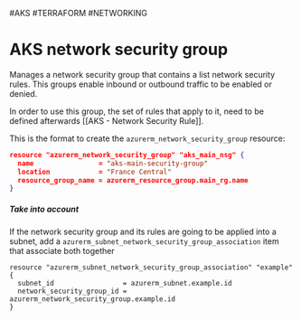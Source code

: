 #AKS #TERRAFORM #NETWORKING 

# AKS network security group

Manages a network security group that contains a list network security rules. 
This groups enable inbound or outbound traffic to be enabled or denied. 


In order to use this group, the set of rules that apply to it, need to be defined afterwards [[AKS - Network Security Rule]]. 

This is the format to create the `azurerm_network_security_group` resource: 

```json
resource "azurerm_network_security_group" "aks_main_nsg" {
  name                = "aks-main-security-group"
  location            = "France Central"
  resource_group_name = azurerm_resource_group.main_rg.name
}
```

##### Take into account

If the network security group and its rules are going to be applied into a subnet, add a `azurerm_subnet_network_security_group_association` item that associate both together

```hcl
resource "azurerm_subnet_network_security_group_association" "example" {
  subnet_id                 = azurerm_subnet.example.id
  network_security_group_id = azurerm_network_security_group.example.id
}
```
